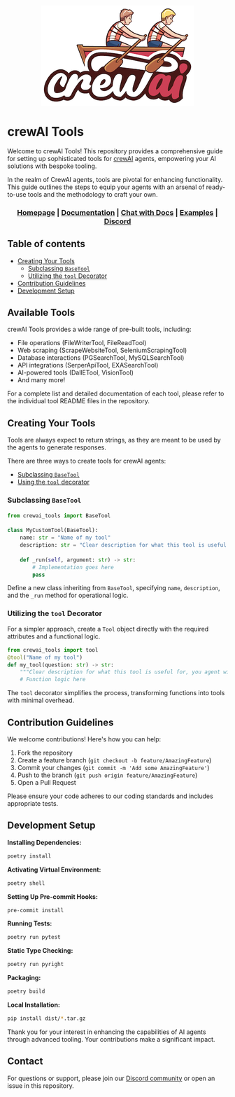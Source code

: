 <div align="center">

![Logo of crewAI, two people rowing on a boat](./assets/crewai_logo.png)

<div align="left">

# **crewAI Tools**
Welcome to crewAI Tools! This repository provides a comprehensive guide for setting up sophisticated tools for [crewAI](https://github.com/crewAIInc/crewAI) agents, empowering your AI solutions with bespoke tooling.

In the realm of CrewAI agents, tools are pivotal for enhancing functionality. This guide outlines the steps to equip your agents with an arsenal of ready-to-use tools and the methodology to craft your own.

</div>

<h3>

[Homepage](https://www.crewai.io/) | [Documentation](https://docs.crewai.com/) | [Chat with Docs](https://chatg.pt/DWjSBZn) | [Examples](https://github.com/crewAIInc/crewAI-examples) | [Discord](https://discord.com/invite/X4JWnZnxPb)

</h3>

</div>

## Table of contents

- [Creating Your Tools](#creating-your-tools)
	- [Subclassing `BaseTool`](#subclassing-basetool)
	- [Utilizing the `tool` Decorator](#utilizing-the-tool-decorator)
- [Contribution Guidelines](#contribution-guidelines)
- [Development Setup](#development-setup)

## Available Tools

crewAI Tools provides a wide range of pre-built tools, including:

- File operations (FileWriterTool, FileReadTool)
- Web scraping (ScrapeWebsiteTool, SeleniumScrapingTool)
- Database interactions (PGSearchTool, MySQLSearchTool)
- API integrations (SerperApiTool, EXASearchTool)
- AI-powered tools (DallETool, VisionTool)
- And many more!

For a complete list and detailed documentation of each tool, please refer to the individual tool README files in the repository.

## Creating Your Tools

Tools are always expect to return strings, as they are meant to be used by the agents to generate responses.

There are three ways to create tools for crewAI agents:
- [Subclassing `BaseTool`](#subclassing-basetool)
- [Using the `tool` decorator](#utilizing-the-tool-decorator)

### Subclassing `BaseTool`

```python
from crewai_tools import BaseTool

class MyCustomTool(BaseTool):
    name: str = "Name of my tool"
    description: str = "Clear description for what this tool is useful for, you agent will need this information to use it."

    def _run(self, argument: str) -> str:
        # Implementation goes here
        pass
```

Define a new class inheriting from `BaseTool`, specifying `name`, `description`, and the `_run` method for operational logic.


### Utilizing the `tool` Decorator

For a simpler approach, create a `Tool` object directly with the required attributes and a functional logic.

```python
from crewai_tools import tool
@tool("Name of my tool")
def my_tool(question: str) -> str:
    """Clear description for what this tool is useful for, you agent will need this information to use it."""
    # Function logic here
```

The `tool` decorator simplifies the process, transforming functions into tools with minimal overhead.

## Contribution Guidelines

We welcome contributions! Here's how you can help:

1. Fork the repository
2. Create a feature branch (`git checkout -b feature/AmazingFeature`)
3. Commit your changes (`git commit -m 'Add some AmazingFeature'`)
4. Push to the branch (`git push origin feature/AmazingFeature`)
5. Open a Pull Request

Please ensure your code adheres to our coding standards and includes appropriate tests.

## **Development Setup**

**Installing Dependencies:**

```bash
poetry install
```

**Activating Virtual Environment:**

```bash
poetry shell
```

**Setting Up Pre-commit Hooks:**

```bash
pre-commit install
```

**Running Tests:**

```bash
poetry run pytest
```

**Static Type Checking:**

```bash
poetry run pyright
```

**Packaging:**

```bash
poetry build
```

**Local Installation:**

```bash
pip install dist/*.tar.gz
```

Thank you for your interest in enhancing the capabilities of AI agents through advanced tooling. Your contributions make a significant impact.

## Contact

For questions or support, please join our [Discord community](https://discord.com/invite/X4JWnZnxPb) or open an issue in this repository.


